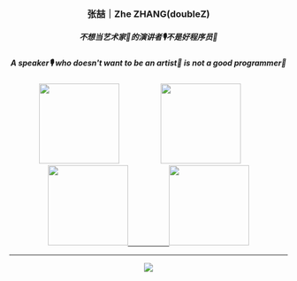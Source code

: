 <!--
**doubleZ0108/doubleZ0108** is a ✨ _special_ ✨ repository because its `README.md` (this file) appears on your GitHub profile.

Here are some ideas to get you started:

- 🔭 I’m currently working on ...
- 🌱 I’m currently learning ...
- 👯 I’m looking to collaborate on ...
- 🤔 I’m looking for help with ...
- 💬 Ask me about ...
- 📫 How to reach me: ...
- 😄 Pronouns: ...
- ⚡ Fun fact: ...
-->

<p align="center">
  <h3 align="center">张喆｜Zhe ZHANG(doubleZ)</h3>
  <h5 align="center">不想当艺术家🎨的演讲者🎙不是好程序员🐒</h5>
	<h5 align="center">A speaker🎙 who doesn't want to be an artist🎨 is not a good programmer🐒</h5>
<p align="center">
&nbsp;&nbsp;&nbsp; &nbsp;&nbsp;&nbsp;&nbsp;&nbsp;
<a href="https://mp.weixin.qq.com/mp/profile_ext?action=home&__biz=MzkxNTE2OTU5NQ==&scene=124#wechat_redirect"><img src="https://doublez-site-bed.oss-cn-shanghai.aliyuncs.com/img/20210311164527.JPG" height="145px" width="145px"/></a>
&nbsp;&nbsp;&nbsp; &nbsp;&nbsp;&nbsp; &nbsp;&nbsp;&nbsp; &nbsp;&nbsp;&nbsp; &nbsp;
<a href="https://www.doublez.site"><img src="https://doublez-site-bed.oss-cn-shanghai.aliyuncs.com/img/20201220175456.png" height="145px" width="145px"/></a>
&nbsp;&nbsp;&nbsp; &nbsp;&nbsp;&nbsp; &nbsp;&nbsp;&nbsp; &nbsp;&nbsp;&nbsp; &nbsp;
<a href="https://github.com/doubleZ0108"><img src="https://doublez-site-bed.oss-cn-shanghai.aliyuncs.com/img/20201220175516.png" height="145px" width="145px"/>
&nbsp;&nbsp;&nbsp; &nbsp;&nbsp;&nbsp; &nbsp;&nbsp;&nbsp; &nbsp;&nbsp;&nbsp; &nbsp;
<a href="#"><img src="https://doublez-site-bed.oss-cn-shanghai.aliyuncs.com/img/20201220175649.png" height="145px" width="145px"/>


<hr />

<p align = "center">
  <img src="https://github-readme-stats.vercel.app/api?username=doubleZ0108&show_icons=true"/>
</p>


